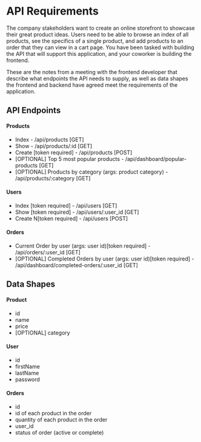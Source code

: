 # API Requirements

The company stakeholders want to create an online storefront to showcase their great product ideas. Users need to be able to browse an index of all products, see the specifics of a single product, and add products to an order that they can view in a cart page. You have been tasked with building the API that will support this application, and your coworker is building the frontend.

These are the notes from a meeting with the frontend developer that describe what endpoints the API needs to supply, as well as data shapes the frontend and backend have agreed meet the requirements of the application.

## API Endpoints

#### Products

-   Index - /api/products [GET]
-   Show - /api/products/:id [GET]
-   Create [token required] - /api/products [POST]
-   [OPTIONAL] Top 5 most popular products - /api/dashboard/popular-products [GET]
-   [OPTIONAL] Products by category (args: product category) - /api/products/:category [GET]

#### Users

-   Index [token required] - /api/users [GET]
-   Show [token required] - /api/users/:user_id [GET]
-   Create N[token required] - /api/users [POST]

#### Orders

-   Current Order by user (args: user id)[token required] - /api/orders/:user_id [GET]
-   [OPTIONAL] Completed Orders by user (args: user id)[token required] - /api/dashboard/completed-orders/:user_id [GET]

## Data Shapes

#### Product

-   id
-   name
-   price
-   [OPTIONAL] category

#### User

-   id
-   firstName
-   lastName
-   password

#### Orders

-   id
-   id of each product in the order
-   quantity of each product in the order
-   user_id
-   status of order (active or complete)
